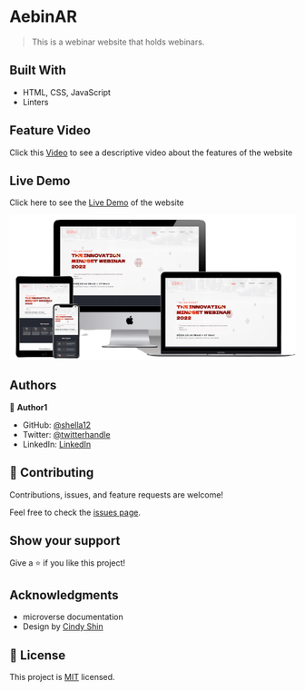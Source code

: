 # AebinAR
> This is a webinar website that holds webinars.

## Built With

- HTML, CSS, JavaScript
- Linters

## Feature Video

Click this [Video](https://shella12.github.io/AebinAR.github.io/) to see a descriptive video about the features of the website 

## Live Demo

Click here to see the [Live Demo](https://shella12.github.io/AebinAR.github.io/) of the website 

![](./images/multi-device-mockup.png)

## Authors

👤 **Author1**

- GitHub: [@shella12](https://github.com/githubhandle)
- Twitter: [@twitterhandle](https://twitter.com/twitterhandle)
- LinkedIn: [LinkedIn](https://linkedin.com/in/linkedinhandle)

## 🤝 Contributing

Contributions, issues, and feature requests are welcome!

Feel free to check the [issues page](../../issues/).

## Show your support

Give a ⭐️ if you like this project!

## Acknowledgments

- microverse documentation
- Design by [Cindy Shin](https://www.behance.net/adagio07)

## 📝 License

This project is [MIT](./MIT.md) licensed.
